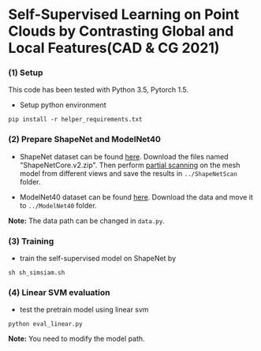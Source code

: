 # Self-Supervised Learning on Point Clouds by Contrasting Global and Local Features(CAD & CG 2021)

### (1) Setup
This code has been tested with Python 3.5, Pytorch 1.5.
- Setup python environment
```
pip install -r helper_requirements.txt
```
 
 ### (2) Prepare ShapeNet and ModelNet40
- ShapeNet dataset can be found 
<a href="https://www.shapenet.org/">here</a>. 
Download the files named "ShapeNetCore.v2.zip". Then perform 
<a href="https://github.com/Salingo/virtual-3d-scanner">partial scanning</a>
on the mesh model from different views and save the results in `../ShapeNetScan` folder.

- ModelNet40 dataset can be found 
<a href="http://modelnet.cs.princeton.edu/">here</a>. 
Download the data and move it to `../ModelNet40` folder. 

**Note:** The data path can be changed in `data.py`.

 ### (3) Training
- train the self-supervised model on ShapeNet by 
```
sh sh_simsiam.sh
```

 ### (4) Linear SVM evaluation
- test the pretrain model using linear svm
```
python eval_linear.py
```
**Note:** You need to modify the model path.
